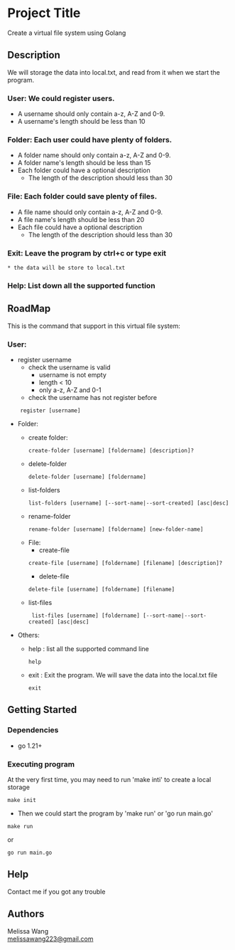 # Project Title

Create a virtual file system using Golang

## Description

We will storage the data into local.txt, and read from it when we start the program.

### User: We could register users.
  * A username should only contain a-z, A-Z and 0-9.
  * A username's length should be less than 10
### Folder: Each user could have plenty of folders.
  * A folder name should only contain a-z, A-Z and 0-9.
  * A folder name's length should be less than 15
  * Each folder could have a optional description
    * The length of the description should less than 30
### File: Each folder could save plenty of files. 
  * A file name should only contain a-z, A-Z and 0-9.
  * A file name's length should be less than 20
  * Each file could have a optional description
      * The length of the description should less than 30
### Exit: Leave the program by ctrl+c or type exit
    * the data will be store to local.txt

### Help: List down all the supported function
 

## RoadMap
This is the command that support in this virtual file system:
### User:
* register username
  * check the username is valid 
    * username is not empty
    * length < 10 
    * only a-z, A-Z and 0-1
  * check the username has not register before
```
    register [username]
```
  
* Folder:
  * create folder: 
    ```
    create-folder [username] [foldername] [description]?
    ```
  * delete-folder
    ```
    delete-folder [username] [foldername]
    ```
  * list-folders
    ```
    list-folders [username] [--sort-name|--sort-created] [asc|desc]
    ```
  * rename-folder
    ```
    rename-folder [username] [foldername] [new-folder-name]
    ```
  * File:
    * create-file
    ```
    create-file [username] [foldername] [filename] [description]?
    ```
    * delete-file
    ```
    delete-file [username] [foldername] [filename]
    ```
  * list-files
    ```
     list-files [username] [foldername] [--sort-name|--sort-created] [asc|desc]
    ```


* Others:
  * help : list all the supported command line
    ```
    help
    ```
  * exit : Exit the program. We will save the data into the local.txt file
    ```
    exit
    ```

## Getting Started

### Dependencies

* go 1.21+

### Executing program

At the very first time, you may need to run 'make inti' to create a local storage
```
make init
```


* Then we could start the program by 'make run' or 'go run main.go'

```
make run
```
or 
```
go run main.go 
```

## Help

Contact me if you got any trouble


## Authors

Melissa Wang  
melissawang223@gmail.com

